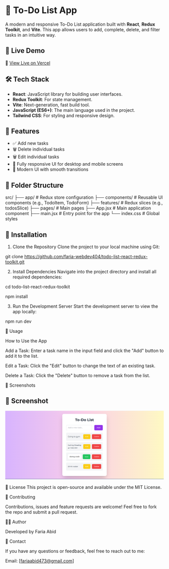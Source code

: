 # 📝 To-Do List App

A modern and responsive To-Do List application built with **React**, **Redux Toolkit**, and **Vite**. This app allows users to add, complete, delete, and filter tasks in an intuitive way.

## 🚀 Live Demo

🔗 [View Live on Vercel](https://todo-list-react-redux-toolkit-pied.vercel.app/)

## 🛠️ Tech Stack

- **React**: JavaScript library for building user interfaces.
- **Redux Toolkit**: For state management.
- **Vite**: Next-generation, fast build tool.
- **JavaScript (ES6+)**: The main language used in the project.
- **Tailwind CSS**: For styling and responsive design.

## 📌 Features

- ✅ Add new tasks
- 🗑️ Delete individual tasks
- 🗑️ Edit individual tasks
- 📱 Fully responsive UI for desktop and mobile screens
- 🎨 Modern UI with smooth transitions

## 📂 Folder Structure

src/
├── app/                # Redux store configuration
├── components/         # Reusable UI components (e.g., TodoItem, TodoForm)
├── features/           # Redux slices (e.g., todosSlice)
├── pages/              # Main pages 
├── App.jsx             # Main application component
├── main.jsx            # Entry point for the app
└── index.css           # Global styles

## 🔧  Installation

1. Clone the Repository
Clone the project to your local machine using Git:

git clone https://github.com/faria-webdev404/todo-list-react-redux-toolkit.git

2. Install Dependencies
Navigate into the project directory and install all required dependencies:

 cd todo-list-react-redux-toolkit
 
 npm install

3. Run the Development Server
Start the development server to view the app locally:

 npm run dev

📝 Usage

How to Use the App

Add a Task: Enter a task name in the input field and click the "Add" button to add it to the list.

Edit a Task: Click the "Edit" button to change the text of an existing task.

Delete a Task: Click the "Delete" button to remove a task from the list.

📸 Screenshots

## 📸 Screenshot

![App Screenshot](src/assets/images/Todo.png)

📑 License
This project is open-source and available under the MIT License.

🤝 Contributing

Contributions, issues and feature requests are welcome!
Feel free to fork the repo and submit a pull request.

🙋‍♀️ Author

 Developed by Faria Abid
 
 💬 Contact

If you have any questions or feedback, feel free to reach out to me:

Email: [fariaabid473@gmail.com]

